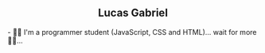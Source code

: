 <h2 align="center">Lucas Gabriel</h2>
- 👋🏻 I'm a programmer student (JavaScript, CSS and HTML)... wait for more 🤚🏻...

<!---
Lucas-Gabriel-dev/Lucas-Gabriel-dev is a ✨ special ✨ repository because its `README.md` (this file) appears on your GitHub profile.
You can click the Preview link to take a look at your changes.
--->
